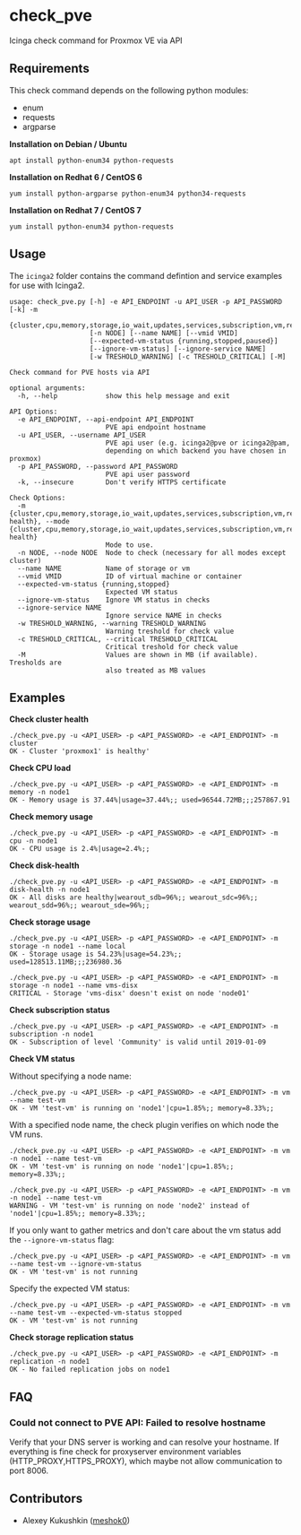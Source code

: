# check_pve
Icinga check command for Proxmox VE via API

## Requirements

This check command depends on the following python modules:
 * enum
 * requests
 * argparse

**Installation on Debian / Ubuntu**
```
apt install python-enum34 python-requests
```

**Installation on Redhat 6 / CentOS 6**
```
yum install python-argparse python-enum34 python34-requests
```

**Installation on Redhat 7 / CentOS 7**
```
yum install python-enum34 python-requests
```

## Usage

The ``icinga2`` folder contains the command defintion and service examples for use with Icinga2.

```
usage: check_pve.py [-h] -e API_ENDPOINT -u API_USER -p API_PASSWORD [-k] -m
                    {cluster,cpu,memory,storage,io_wait,updates,services,subscription,vm,replication}
                    [-n NODE] [--name NAME] [--vmid VMID]
                    [--expected-vm-status {running,stopped,paused}]
                    [--ignore-vm-status] [--ignore-service NAME]
                    [-w TRESHOLD_WARNING] [-c TRESHOLD_CRITICAL] [-M]

Check command for PVE hosts via API

optional arguments:
  -h, --help            show this help message and exit

API Options:
  -e API_ENDPOINT, --api-endpoint API_ENDPOINT
                        PVE api endpoint hostname
  -u API_USER, --username API_USER
                        PVE api user (e.g. icinga2@pve or icinga2@pam,
                        depending on which backend you have chosen in proxmox)
  -p API_PASSWORD, --password API_PASSWORD
                        PVE api user password
  -k, --insecure        Don't verify HTTPS certificate

Check Options:
  -m {cluster,cpu,memory,storage,io_wait,updates,services,subscription,vm,replication,disk-health}, --mode {cluster,cpu,memory,storage,io_wait,updates,services,subscription,vm,replication,disk-health}
                        Mode to use.
  -n NODE, --node NODE  Node to check (necessary for all modes except cluster)
  --name NAME           Name of storage or vm
  --vmid VMID           ID of virtual machine or container
  --expected-vm-status {running,stopped}
                        Expected VM status
  --ignore-vm-status    Ignore VM status in checks
  --ignore-service NAME
                        Ignore service NAME in checks
  -w TRESHOLD_WARNING, --warning TRESHOLD_WARNING
                        Warning treshold for check value
  -c TRESHOLD_CRITICAL, --critical TRESHOLD_CRITICAL
                        Critical treshold for check value
  -M                    Values are shown in MB (if available). Tresholds are
                        also treated as MB values
```

## Examples

**Check cluster health**
```
./check_pve.py -u <API_USER> -p <API_PASSWORD> -e <API_ENDPOINT> -m cluster
OK - Cluster 'proxmox1' is healthy'
```

**Check CPU load**
```
./check_pve.py -u <API_USER> -p <API_PASSWORD> -e <API_ENDPOINT> -m memory -n node1
OK - Memory usage is 37.44%|usage=37.44%;; used=96544.72MB;;;257867.91
```

**Check memory usage**
```
./check_pve.py -u <API_USER> -p <API_PASSWORD> -e <API_ENDPOINT> -m cpu -n node1
OK - CPU usage is 2.4%|usage=2.4%;;
```

**Check disk-health**
```
./check_pve.py -u <API_USER> -p <API_PASSWORD> -e <API_ENDPOINT> -m disk-health -n node1
OK - All disks are healthy|wearout_sdb=96%;; wearout_sdc=96%;; wearout_sdd=96%;; wearout_sde=96%;;
```

**Check storage usage**
```
./check_pve.py -u <API_USER> -p <API_PASSWORD> -e <API_ENDPOINT> -m storage -n node1 --name local
OK - Storage usage is 54.23%|usage=54.23%;; used=128513.11MB;;;236980.36

./check_pve.py -u <API_USER> -p <API_PASSWORD> -e <API_ENDPOINT> -m storage -n node1 --name vms-disx
CRITICAL - Storage 'vms-disx' doesn't exist on node 'node01'
```

**Check subscription status**
```
./check_pve.py -u <API_USER> -p <API_PASSWORD> -e <API_ENDPOINT> -m subscription -n node1
OK - Subscription of level 'Community' is valid until 2019-01-09
```

**Check VM status**

Without specifying a node name:
```
./check_pve.py -u <API_USER> -p <API_PASSWORD> -e <API_ENDPOINT> -m vm --name test-vm
OK - VM 'test-vm' is running on 'node1'|cpu=1.85%;; memory=8.33%;;
```

With a specified node name, the check plugin verifies on which node the VM runs.
```
./check_pve.py -u <API_USER> -p <API_PASSWORD> -e <API_ENDPOINT> -m vm -n node1 --name test-vm
OK - VM 'test-vm' is running on node 'node1'|cpu=1.85%;; memory=8.33%;;

./check_pve.py -u <API_USER> -p <API_PASSWORD> -e <API_ENDPOINT> -m vm -n node1 --name test-vm
WARNING - VM 'test-vm' is running on node 'node2' instead of 'node1'|cpu=1.85%;; memory=8.33%;;
```

If you only want to gather metrics and don't care about the vm status add the ``--ignore-vm-status`` flag:

```
./check_pve.py -u <API_USER> -p <API_PASSWORD> -e <API_ENDPOINT> -m vm --name test-vm --ignore-vm-status
OK - VM 'test-vm' is not running
```

Specify the expected VM status:

```
./check_pve.py -u <API_USER> -p <API_PASSWORD> -e <API_ENDPOINT> -m vm --name test-vm --expected-vm-status stopped
OK - VM 'test-vm' is not running

```

**Check storage replication status**
```
./check_pve.py -u <API_USER> -p <API_PASSWORD> -e <API_ENDPOINT> -m replication -n node1
OK - No failed replication jobs on node1
```

## FAQ

### Could not connect to PVE API: Failed to resolve hostname

Verify that your DNS server is working and can resolve your hostname. If everything is fine check for proxyserver environment variables (HTTP_PROXY,HTTPS_PROXY), which maybe not allow communication to port 8006.

## Contributors

* Alexey Kukushkin ([meshok0](https://github.com/meshok0))
